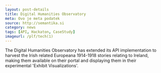 ```yaml
---
layout: post-details
title: Digital Humanities Observatory
meta: Ovo je meta podatek
source: http://semantika.si
category: news
tags: [API, Hackaton, CaseStudy]
imageurl: /plf/tech(1)
---
```


<p>The Digital Humanities Observatory has extended its API implementation to harvest the Irish related Europeana 1914-1918 stories relating to Ireland, making them available on their portal and displaying them in their experimental 'Exhibit Visualizations'.</p>